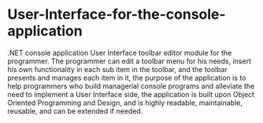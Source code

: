 # User-Interface-for-the-console-application
.NET console application User Interface toolbar editor module for the programmer.
The programmer can edit a toolbar menu for his needs, insert his own functionality in each sub item in the toolbar, and the toolbar 
presents and manages each item in it, the purpose of the application is to help programmers who build managerial console programs 
and alleviate the need to implement a User Interface side, the application is built upon Object Oriented Programming 
and Design, and is highly readable, maintainable, reusable, and can be extended if needed.
